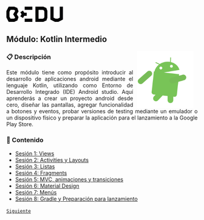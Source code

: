 <img src="images/bedu.jpg" width="150">

## Módulo: Kotlin Intermedio

<img src="images/androidify.gif" align="right" height="150" width="150" hspace="10">
<div style="text-align: justify;">

### :clipboard:  Descripción

Este módulo tiene como propósito introducir al desarrollo de aplicaciones android mediante el lenguaje Kotlin, utilizando como Entorno de Desarrollo Integrado (IDE) Android studio. Aquí aprenderás a crear un proyecto android desde cero, diseñar las pantallas, agregar funcionalidad a botones y eventos, probar versiones de testing mediante un emulador o un dispositivo físico y preparar la aplicación para el lanzamiento a la Google Play Store. 

### :memo:  Contenido
 
 - [Sesión 1: Views](Sesion-01/Readme.md) 
 - [Sesión 2: Activities y Layouts](Sesion-02/Readme.md) 
 - [Sesión 3: Listas](Sesion-03/Readme.md) 
 - [Sesión 4: Fragments](Sesion-04/Readme.md) 
 - [Sesión 5: MVC, animaciones y transiciones](Sesion-05/Readme.md) 
 - [Sesión 6: Material Design](Sesion-06/Readme.md) 
 - [Sesión 7: Menús](Sesion-07/Readme.md) 
 - [Sesión 8: Gradle y Preparación para lanzamiento](Sesion-08/Readme.md)  
 

[`Siguiente`](Sesion-01/Readme.md)

</div>
